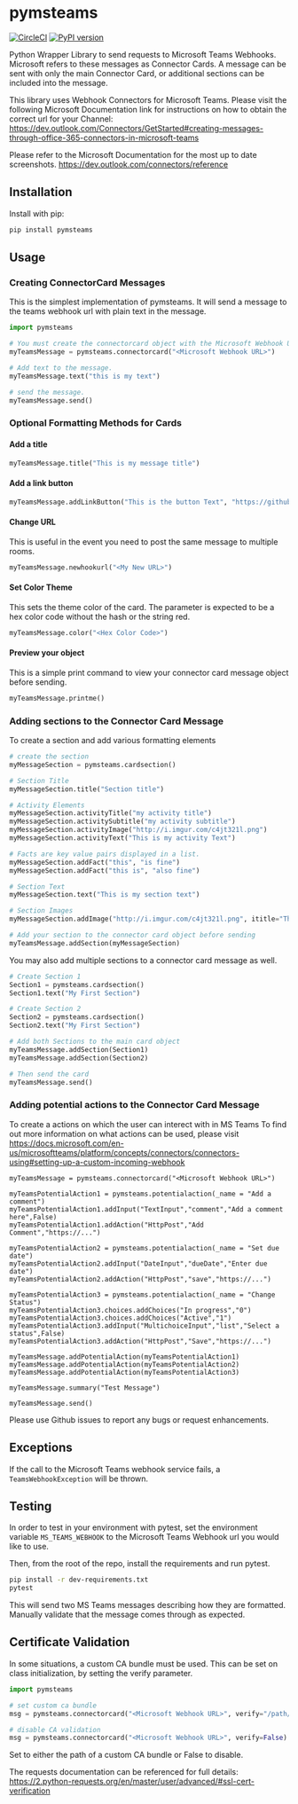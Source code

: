 # pymsteams

[![CircleCI](https://circleci.com/gh/rveachkc/pymsteams/tree/master.svg?style=shield)](https://circleci.com/gh/rveachkc/pymsteams/tree/master) [![PyPI version](https://badge.fury.io/py/pymsteams.svg)](https://badge.fury.io/py/pymsteams)

Python Wrapper Library to send requests to Microsoft Teams Webhooks.
Microsoft refers to these messages as Connector Cards.  A message can be sent with only the main Connector Card, or additional sections can be included into the message.

This library uses Webhook Connectors for Microsoft Teams.  Please visit the following Microsoft Documentation link for instructions on how to obtain the correct url for your Channel: https://dev.outlook.com/Connectors/GetStarted#creating-messages-through-office-365-connectors-in-microsoft-teams

Please refer to the Microsoft Documentation for the most up to date screenshots.
https://dev.outlook.com/connectors/reference

## Installation

Install with pip:

```bash
pip install pymsteams
```

## Usage

### Creating ConnectorCard Messages
This is the simplest implementation of pymsteams.  It will send a message to the teams webhook url with plain text in the message.
```python
import pymsteams

# You must create the connectorcard object with the Microsoft Webhook URL
myTeamsMessage = pymsteams.connectorcard("<Microsoft Webhook URL>")

# Add text to the message.
myTeamsMessage.text("this is my text")

# send the message.
myTeamsMessage.send()
```

### Optional Formatting Methods for Cards

#### Add a title
```python
myTeamsMessage.title("This is my message title")
```

#### Add a link button
```python
myTeamsMessage.addLinkButton("This is the button Text", "https://github.com/rveachkc/pymsteams/")
```

#### Change URL
This is useful in the event you need to post the same message to multiple rooms.
```python
myTeamsMessage.newhookurl("<My New URL>")
```

#### Set Color Theme
This sets the theme color of the card. The parameter is expected to be a hex color code without the hash or the string red.
```python
myTeamsMessage.color("<Hex Color Code>")
```

#### Preview your object
This is a simple print command to view your connector card message object before sending.
```python
myTeamsMessage.printme()
```

### Adding sections to the Connector Card Message
To create a section and add various formatting elements
```python
# create the section
myMessageSection = pymsteams.cardsection()

# Section Title
myMessageSection.title("Section title")

# Activity Elements
myMessageSection.activityTitle("my activity title")
myMessageSection.activitySubtitle("my activity subtitle")
myMessageSection.activityImage("http://i.imgur.com/c4jt321l.png")
myMessageSection.activityText("This is my activity Text")

# Facts are key value pairs displayed in a list.
myMessageSection.addFact("this", "is fine")
myMessageSection.addFact("this is", "also fine")

# Section Text
myMessageSection.text("This is my section text")

# Section Images
myMessageSection.addImage("http://i.imgur.com/c4jt321l.png", ititle="This Is Fine")

# Add your section to the connector card object before sending
myTeamsMessage.addSection(myMessageSection)
```
You may also add multiple sections to a connector card message as well.
```python
# Create Section 1
Section1 = pymsteams.cardsection()
Section1.text("My First Section")

# Create Section 2
Section2 = pymsteams.cardsection()
Section2.text("My First Section")

# Add both Sections to the main card object
myTeamsMessage.addSection(Section1)
myTeamsMessage.addSection(Section2)

# Then send the card
myTeamsMessage.send()
```
### Adding potential actions to the Connector Card Message
To create a actions on which the user can interect with in MS Teams
To find out more information on what actions can be used, please visit https://docs.microsoft.com/en-us/microsoftteams/platform/concepts/connectors/connectors-using#setting-up-a-custom-incoming-webhook

```
myTeamsMessage = pymsteams.connectorcard("<Microsoft Webhook URL>")

myTeamsPotentialAction1 = pymsteams.potentialaction(_name = "Add a comment")
myTeamsPotentialAction1.addInput("TextInput","comment","Add a comment here",False)
myTeamsPotentialAction1.addAction("HttpPost","Add Comment","https://...")

myTeamsPotentialAction2 = pymsteams.potentialaction(_name = "Set due date")
myTeamsPotentialAction2.addInput("DateInput","dueDate","Enter due date")
myTeamsPotentialAction2.addAction("HttpPost","save","https://...")

myTeamsPotentialAction3 = pymsteams.potentialaction(_name = "Change Status")
myTeamsPotentialAction3.choices.addChoices("In progress","0")
myTeamsPotentialAction3.choices.addChoices("Active","1")
myTeamsPotentialAction3.addInput("MultichoiceInput","list","Select a status",False)
myTeamsPotentialAction3.addAction("HttpPost","Save","https://...")

myTeamsMessage.addPotentialAction(myTeamsPotentialAction1)
myTeamsMessage.addPotentialAction(myTeamsPotentialAction2)
myTeamsMessage.addPotentialAction(myTeamsPotentialAction3)

myTeamsMessage.summary("Test Message")

myTeamsMessage.send()
```

Please use Github issues to report any bugs or request enhancements.

## Exceptions

If the call to the Microsoft Teams webhook service fails, a `TeamsWebhookException` will be thrown.

## Testing

In order to test in your environment with pytest, set the environment variable `MS_TEAMS_WEBHOOK` to the Microsoft Teams Webhook url you would like to use.

Then, from the root of the repo, install the requirements and run pytest.

```bash
pip install -r dev-requirements.txt
pytest
```

This will send two MS Teams messages describing how they are formatted.  Manually validate that the message comes through as expected.

## Certificate Validation

In some situations, a custom CA bundle must be used.  This can be set on class initialization, by setting the verify parameter.

```python
import pymsteams

# set custom ca bundle
msg = pymsteams.connectorcard("<Microsoft Webhook URL>", verify="/path/to/file")

# disable CA validation
msg = pymsteams.connectorcard("<Microsoft Webhook URL>", verify=False)
```

Set to either the path of a custom CA bundle or False to disable.

The requests documentation can be referenced for full details: https://2.python-requests.org/en/master/user/advanced/#ssl-cert-verification
